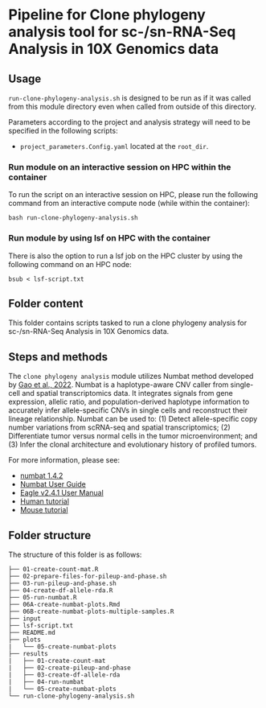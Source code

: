 # Pipeline for Clone phylogeny analysis tool for sc-/sn-RNA-Seq Analysis in 10X Genomics data

## Usage

`run-clone-phylogeny-analysis.sh` is designed to be run as if it was called from this module directory even when called from outside of this directory.

Parameters according to the project and analysis strategy will need to be specified in the following scripts:
- `project_parameters.Config.yaml` located at the `root_dir`.

### Run module on an interactive session on HPC within the container

To run the script on an interactive session on HPC, please run the following command from an interactive compute node (while within the container):

```
bash run-clone-phylogeny-analysis.sh
```

### Run module by using lsf on HPC with the container

There is also the option to run a lsf job on the HPC cluster by using the following command on an HPC node:

```
bsub < lsf-script.txt
```

## Folder content

This folder contains scripts tasked to run a clone phylogeny analysis for sc-/sn-RNA-Seq Analysis in 10X Genomics data. 

## Steps and methods

The `clone phylogeny analysis` module utilizes Numbat method developed by [Gao et al., 2022](https://www.nature.com/articles/s41587-022-01468-y). Numbat is a haplotype-aware CNV caller from single-cell and spatial transcriptomics data. It integrates signals from gene expression, allelic ratio, and population-derived haplotype information to accurately infer allele-specific CNVs in single cells and reconstruct their lineage relationship. Numbat can be used to: 
(1) Detect allele-specific copy number variations from scRNA-seq and spatial transcriptomics; 
(2) Differentiate tumor versus normal cells in the tumor microenvironment; and  
(3) Infer the clonal architecture and evolutionary history of profiled tumors.

For more information, please see:

- [numbat 1.4.2](https://github.com/kharchenkolab/numbat)
- [Numbat User Guide](https://kharchenkolab.github.io/numbat/)
- [Eagle v2.4.1 User Manual](https://alkesgroup.broadinstitute.org/Eagle/)
- [Human tutorial](https://kharchenkolab.github.io/numbat/articles/numbat.html)
- [Mouse tutorial](https://kharchenkolab.github.io/numbat/articles/mouse.html)


## Folder structure 

The structure of this folder is as follows:

```
├── 01-create-count-mat.R
├── 02-prepare-files-for-pileup-and-phase.sh
├── 03-run-pileup-and-phase.sh
├── 04-create-df-allele-rda.R
├── 05-run-numbat.R
├── 06A-create-numbat-plots.Rmd
├── 06B-create-numbat-plots-multiple-samples.R
├── input
├── lsf-script.txt
├── README.md
├── plots
|   └── 05-create-numbat-plots
├── results
|   ├── 01-create-count-mat
|   ├── 02-create-pileup-and-phase
|   ├── 03-create-df-allele-rda
|   ├── 04-run-numbat
|   └── 05-create-numbat-plots
└── run-clone-phylogeny-analysis.sh
```

